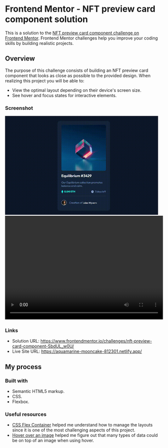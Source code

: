 <h1> Frontend Mentor - NFT preview card component solution </h1>
This is a solution to the <a href="https://www.frontendmentor.io/challenges/nft-preview-card-component-SbdUL_w0U/">NFT preview card component challenge on Frontend Mentor</a>. Frontend Mentor challenges help you improve your coding skills by building realistic projects. 
<h2>Overview</h2>
The purpose of this challenge consists of building an NFT preview card component that looks as close as possible to the provided design.
When realizing this project you will be able to: 

<ul>
  <li>View the optimal layout depending on their device's screen size.</li>
  <li>See hover and focus states for interactive elements.</li>
</ul>
<h3>Screenshot</h3>
<IMG SRC="images/gif.gif">
<video width="520" height="340" controls>
  <source src="images/video.webm" type="video/.webm">
  Your browser does not support the video tag.
</video>

<h3>Links</h3>
<ul>
  <li>Solution URL: <a href="https://www.frontendmentor.io/challenges/nft-preview-card-component-SbdUL_w0U/"> https://www.frontendmentor.io/challenges/nft-preview-card-component-SbdUL_w0U/ </a> </li>
  <li>Live Site URL:  <a href="https://aquamarine-mooncake-812301.netlify.app/"> https://aquamarine-mooncake-812301.netlify.app/ </a></li>
</ul>

<h2>My process</h2>
<h3>Built with </h3>
<ul>
  <li>Semantic HTML5 markup.</li>
  <li>CSS.</li>
  <li>Flexbox.</li>
</ul>

<h3>Useful resources</h3>
<ul>
  <li><a href="https://www.w3schools.com/css/css3_flexbox_container.asp">CSS Flex Container</a> helped me understand how to manage the layouts since it is one of the most challenging aspects of this project.</li>
  <li><a href="https://www.w3schools.com/css/tryit.asp?filename=trycss_css_image_overlay_opacity">Hover over an image</a> helped me figure out that many types of data could be on top of an image when using hover. </li>
</ul>

